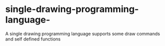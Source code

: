 # single-drawing-programming-language-
A single drawing programming language supports some draw commands and self defined functions 
